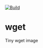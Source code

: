 [![Build](https://github.com/dmahmalat/wget/actions/workflows/publish.yml/badge.svg)](https://github.com/dmahmalat/wget/actions/workflows/publish.yml)

# wget
Tiny wget image
